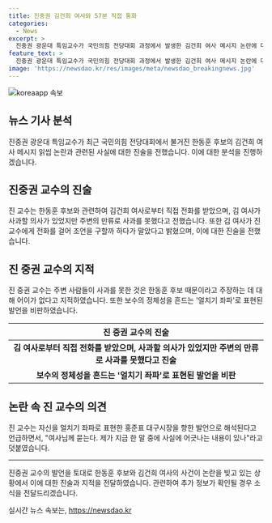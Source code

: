```yaml
---
title: 진중권 김건희 여사와 57분 직접 통화
categories:
  - News
excerpt: >
  진중권 광운대 특임교수가 국민의힘 전당대회 과정에서 발생한 김건희 여사 메시지 논란에 대한 해명을 밝혔다. 그는 김 여사와 직접 통화했으며, 그 내용이 한동훈 후보의 주장과 다르다고 전했다. 김 여사는 사과할 의향이 있었지만 주변의 반대로 인해 못했으며, 과거 진 교수에게 조언을 구할 뻔 했다고 전했다. 또한, 진 교수는 어이 없는 점을 지적하며 한 후보와의 관련성을 부인했다. 이로써 한 후보의 정체성 논란과 관련된 공세가 확산되고 있다. (150자)
feature_text: >
  진중권 광운대 특임교수가 국민의힘 전당대회 과정에서 발생한 김건희 여사 메시지 논란에 대한 해명을 밝혔다. 그는 김 여사와 직접 통화했으며, 그 내용이 한동훈 후보의 주장과 다르다고 전했다. 김 여사는 사과할 의향이 있었지만 주변의 반대로 인해 못했으며, 과거 진 교수에게 조언을 구할 뻔 했다고 전했다. 또한, 진 교수는 어이 없는 점을 지적하며 한 후보와의 관련성을 부인했다. 이로써 한 후보의 정체성 논란과 관련된 공세가 확산되고 있다. (150자)
image: 'https://newsdao.kr/res/images/meta/newsdao_breakingnews.jpg'
---
```


<p><img src="https://newsdao.kr/res/images/meta/newsdao_breakingnews.jpg" alt="koreaapp 속보" /></p>

<h2 data-ke-size="size26">뉴스 기사 분석</h2>

<p data-ke-size="size16">진중권 광운대 특임교수가 최근 국민의힘 전당대회에서 불거진 한동훈 후보의 김건희 여사 메시지 읽씹 논란과 관련된 사실에 대한 진술을 전했습니다. 이에 대한 분석을 진행하겠습니다.</p>

<h2 data-ke-size="size26">진중권 교수의 진술</h2>

<p data-ke-size="size16">진 교수는 한동훈 후보와 관련하여 김건희 여사로부터 직접 전화를 받았으며, 김 여사가 사과할 의사가 있었지만 주변의 만류로 사과를 못했다고 전했습니다. 또한 김 여사가 진 교수에게 전화를 걸어 조언을 구할까 하다가 말았다고 밝혔으며, 이에 대한 진술을 전했습니다.</p>

<h2 data-ke-size="size26">진 중권 교수의 지적</h2>

<p data-ke-size="size16">진 중권 교수는 주변 사람들이 사과를 못한 것은 한동훈 후보 때문이라고 주장하는 데 대해 어이가 없다고 지적하였습니다. 또한 보수의 정체성을 흔드는 '얼치기 좌파'로 표현된 발언을 비판하였습니다.</p>

<table>
    <thead>
        <tr>
            <th scope="col">진 중권 교수의 진술</th>
        </tr>
    </thead>
    <tbody>
        <tr>
            <td style="text-align: center; height: 17px;"><b>김 여사로부터 직접 전화를 받았으며, 사과할 의사가 있었지만 주변의 만류로 사과를 못했다고 진술</b></td>
        </tr>
        <tr>
            <td style="text-align: center; height: 17px;"><b>보수의 정체성을 흔드는 '얼치기 좌파'로 표현된 발언을 비판</b></td>
        </tr>
    </tbody>
</table>

<h2 data-ke-size="size26">논란 속 진 교수의 의견</h2>

<p data-ke-size="size16">진 교수는 자신을 얼치기 좌파로 표현한 홍준표 대구시장을 향한 발언으로 해석된다고 언급하면서, "여사님께 묻는다. 제가 지금 한 말 중에 사실에 어긋나는 내용이 있나"라고 덧붙였습니다.</p>

<hr>

<p data-ke-size="size16">진중권 교수의 발언을 토대로 한동훈 후보와 김건희 여사의 사건이 논란을 빚고 있는 상황에서 이에 대한 진술과 지적을 전달하였습니다. 관련하여 추가 정보가 확인될 경우 소식을 전달드리겠습니다.</p>
실시간 뉴스 속보는, <a href="https://newsdao.kr" rel="dofollow">https://newsdao.kr</a>


